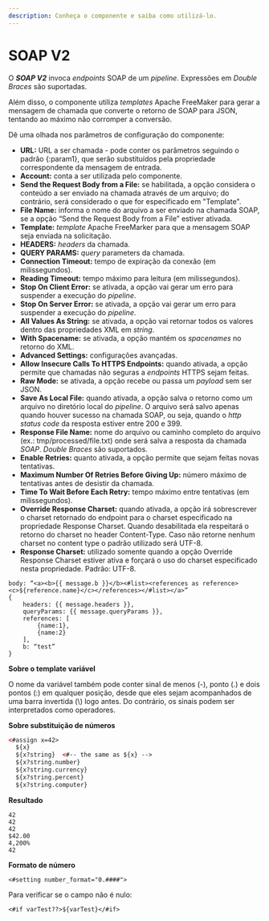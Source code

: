 ```yaml
---
description: Conheça o componente e saiba como utilizá-lo.
---
```


# SOAP V2

O _**SOAP V2**_ invoca _endpoints_ SOAP de um _pipeline_. Expressões em _Double Braces_ são suportadas.

Além disso, o componente utiliza _templates_ Apache FreeMaker para gerar a mensagem de chamada que converte o retorno de SOAP para JSON, tentando ao máximo não corromper a conversão.

Dê uma olhada nos parâmetros de configuração do componente:

* **URL:** URL a ser chamada - pode conter os parâmetros seguindo o padrão {:param1}, que serão substituídos pela propriedade correspondente da mensagem de entrada.
* **Account:** conta a ser utilizada pelo componente.
* **Send the Request Body from a File:** se habilitada, a opção considera o conteúdo a ser enviado na chamada através de um arquivo; do contrário, será considerado o que for especificado em "Template".
* **File Name:** informa o nome do arquivo a ser enviado na chamada SOAP, se a opção “Send the Request Body from a File” estiver ativada.
* **Template:** _template_ Apache FreeMarker para que a mensagem SOAP seja enviada na solicitação.
* **HEADERS:** _headers_ da chamada.
* **QUERY PARAMS:** _query_ parameters da chamada.
* **Connection Timeout:** tempo de expiração da conexão (em milissegundos).
* **Reading Timeout:** tempo máximo para leitura (em milissegundos).
* **Stop On Client Error:** se ativada, a opção vai gerar um erro para suspender a execução do _pipeline_.
* **Stop On Server Error:** se ativada, a opção vai gerar um erro para suspender a execução do _pipeline_.
* **All Values As String:** se ativada, a opção vai retornar todos os valores dentro das propriedades XML em _string_.
* **With Spacename:** se ativada, a opção mantém os _spacenames_ no retorno do XML.
* **Advanced Settings:** configurações avançadas.
* **Allow Insecure Calls To HTTPS Endpoints:** quando ativada, a opção permite que chamadas não seguras a _endpoints_ HTTPS sejam feitas.
* **Raw Mode:** se ativada, a opção recebe ou passa um _payload_ sem ser JSON.
* **Save As Local File:** quando ativada, a opção salva o retorno como um arquivo no diretório local do _pipeline_. O arquivo será salvo apenas quando houver sucesso na chamada SOAP, ou seja, quando o _http status code_ da resposta estiver entre 200 e 399.
* **Response File Name:** nome do arquivo ou caminho completo do arquivo (ex.: tmp/processed/file.txt) onde será salva a resposta da chamada _SOAP_. _Double Braces_ são suportados.
* **Enable Retries:** quanto ativada, a opção permite que sejam feitas novas tentativas.
* **Maximum Number Of Retries Before Giving Up:** número máximo de tentativas antes de desistir da chamada.
* **Time To Wait Before Each Retry:** tempo máximo entre tentativas (em milissegundos).
* **Override Response Charset:** quando ativada, a opção irá sobrescrever o charset retornado do endpoint para o charset especificado na propriedade Response Charset. Quando desabilitada ela respeitará o retorno do charset no header Content-Type. Caso não retorne nenhum charset no content type o padrão utilizado será UTF-8.
* **Response Charset:** utilizado somente quando a opção Override Response Charset estiver ativa e forçará o uso do charset especificado nesta propriedade. Padrão: UTF-8.

```
body: “<a><b>{{ message.b }}</b><#list><references as reference><c>${reference.name}</c></references></#list></a>”
{
    headers: {{ message.headers }},
    queryParams: {{ message.queryParams }},
    references: [
        {name:1},
        {name:2}
    ],
    b: “test”
}
```

**Sobre o template variável**

O nome da variável também pode conter sinal de menos (-), ponto (.) e dois pontos (:) em qualquer posição, desde que eles sejam acompanhados de uma barra invertida (\\) logo antes. Do contrário, os sinais podem ser interpretados como operadores.

**Sobre substituição de números**

```html
<#assign x=42>
  ${x}
  ${x?string}  <#-- the same as ${x} -->
  ${x?string.number}
  ${x?string.currency}
  ${x?string.percent}
  ${x?string.computer}
```

**Resultado**

```
42
42
42
$42.00
4,200%
42
```

**Formato de número**

```
<#setting number_format="0.####">
```

Para verificar se o campo não é nulo:

```
<#if varTest??>${varTest}</#if>
```

